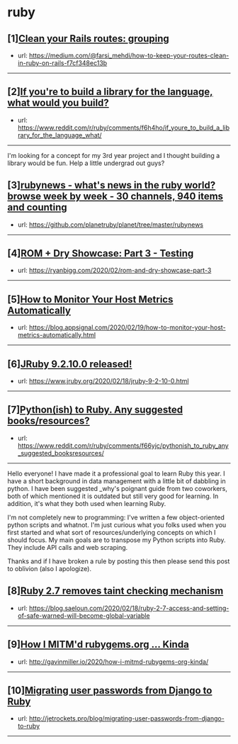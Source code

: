 # ruby
## [1][Clean your Rails routes: grouping](https://www.reddit.com/r/ruby/comments/f6pvrp/clean_your_rails_routes_grouping/)
- url: https://medium.com/@farsi_mehdi/how-to-keep-your-routes-clean-in-ruby-on-rails-f7cf348ec13b
---

## [2][If you're to build a library for the language, what would you build?](https://www.reddit.com/r/ruby/comments/f6h4ho/if_youre_to_build_a_library_for_the_language_what/)
- url: https://www.reddit.com/r/ruby/comments/f6h4ho/if_youre_to_build_a_library_for_the_language_what/
---
I'm looking for a concept for my 3rd year project and I thought building a library would be fun. Help a little undergrad out guys?
## [3][rubynews - what's news in the ruby world? browse week by week - 30 channels, 940 items and counting](https://www.reddit.com/r/ruby/comments/f6bxi7/rubynews_whats_news_in_the_ruby_world_browse_week/)
- url: https://github.com/planetruby/planet/tree/master/rubynews
---

## [4][ROM + Dry Showcase: Part 3 - Testing](https://www.reddit.com/r/ruby/comments/f67vk3/rom_dry_showcase_part_3_testing/)
- url: https://ryanbigg.com/2020/02/rom-and-dry-showcase-part-3
---

## [5][How to Monitor Your Host Metrics Automatically](https://www.reddit.com/r/ruby/comments/f6avb5/how_to_monitor_your_host_metrics_automatically/)
- url: https://blog.appsignal.com/2020/02/19/how-to-monitor-your-host-metrics-automatically.html
---

## [6][JRuby 9.2.10.0 released!](https://www.reddit.com/r/ruby/comments/f605sa/jruby_92100_released/)
- url: https://www.jruby.org/2020/02/18/jruby-9-2-10-0.html
---

## [7][Python(ish) to Ruby. Any suggested books/resources?](https://www.reddit.com/r/ruby/comments/f66yjc/pythonish_to_ruby_any_suggested_booksresources/)
- url: https://www.reddit.com/r/ruby/comments/f66yjc/pythonish_to_ruby_any_suggested_booksresources/
---
Hello everyone! I have made it a professional goal to learn Ruby this year. I have a short background in data management with a little bit of dabbling in python. I have been suggested \_why's poignant guide from two coworkers, both of which mentioned it is outdated but still very good for learning. In addition, it's what they both used when learning Ruby.  

I'm not completely new to programming: I've written a few object-oriented python scripts and whatnot. I'm just curious what you folks used when you first started and what sort of resources/underlying concepts on which I should focus. My main goals are to transpose my Python scripts into Ruby. They include API calls and web scraping. 

Thanks and if I have broken a rule by posting this then please send this post to oblivion (also I apologize).
## [8][Ruby 2.7 removes taint checking mechanism](https://www.reddit.com/r/ruby/comments/f67vj6/ruby_27_removes_taint_checking_mechanism/)
- url: https://blog.saeloun.com/2020/02/18/ruby-2-7-access-and-setting-of-safe-warned-will-become-global-variable
---

## [9][How I MITM'd rubygems.org ... Kinda](https://www.reddit.com/r/ruby/comments/f64rav/how_i_mitmd_rubygemsorg_kinda/)
- url: http://gavinmiller.io/2020/how-i-mitmd-rubygems-org-kinda/
---

## [10][Migrating user passwords from Django to Ruby](https://www.reddit.com/r/ruby/comments/f66teg/migrating_user_passwords_from_django_to_ruby/)
- url: http://jetrockets.pro/blog/migrating-user-passwords-from-django-to-ruby
---

